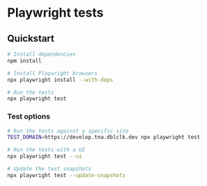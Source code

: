 # Playwright tests

## Quickstart

```sh
# Install dependencies
npm install

# Install Playwright browsers
npx playwright install --with-deps

# Run the tests
npx playwright test
```

### Test options

```sh
# Run the tests against a specific site
TEST_DOMAIN=https://develop.tna.dblclk.dev npx playwright test

# Run the tests with a UI
npx playwright test --ui

# Update the test snapshots
npx playwright test --update-snapshots
```
